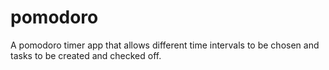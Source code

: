 # pomodoro
A pomodoro timer app that allows different time intervals to be chosen and tasks to be created and checked off.
